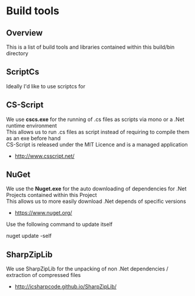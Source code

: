 # Build tools

## Overview

This is a list of build tools and libraries contained within this build/bin directory

## ScriptCs

Ideally I'd like to use scriptcs for 

## CS-Script

We use **cscs.exe** for the running of .cs files as scripts via mono or a .Net runtime environment <br />
This allows us to run .cs files as script instead of requiring to compile them as an exe before hand <br />
CS-Script is released under the MIT Licence and is a managed application

* http://www.csscript.net/

## NuGet

We use the **Nuget.exe** for the auto downloading of dependencies for .Net Projects contained within this Project <br />
This allows us to more easily download .Net depends of specific versions

* https://www.nuget.org/

Use the following command to update itself

  nuget update -self

## SharpZipLib

We use SharpZipLib for the unpacking of non .Net dependencies / extraction of compressed files

* http://icsharpcode.github.io/SharpZipLib/
